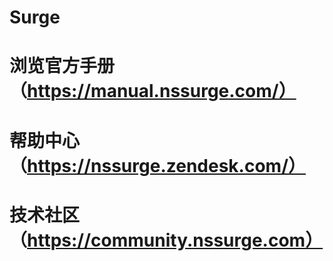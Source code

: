 # Surge

# 浏览官方手册（https://manual.nssurge.com/）

# 帮助中心（https://nssurge.zendesk.com/）

# 技术社区（https://community.nssurge.com）








